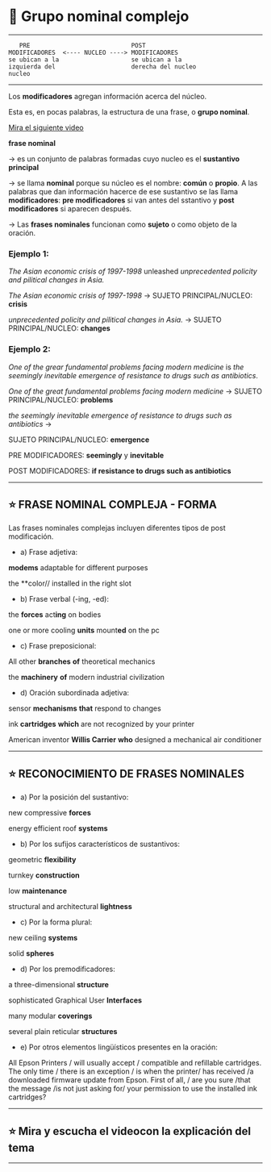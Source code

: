 # :book: Grupo nominal complejo

---

```
   PRE                            POST
MODIFICADORES  <---- NUCLEO ----> MODIFICADORES
se ubican a la                    se ubican a la
izquierda del                     derecha del nucleo
nucleo
```

---

Los **modificadores** agregan información acerca del núcleo.

Esta es, en pocas palabras, la estructura de una frase, o **grupo nominal**.

[Mira el siguiente video](https://www.youtube.com/watch?v=6Slemv2fZOE&feature=youtu.be)

**frase nominal** 

-> es un conjunto de palabras formadas cuyo nucleo es el **sustantivo principal**

-> se llama **nominal** porque su núcleo es el nombre: **común** o **propio**. A las palabras que dan información hacerce de ese sustantivo se las llama **modificadores**: **pre modificadores** si van antes del sstantivo y **post modificadores** si aparecen después.

-> Las **frases nominales** funcionan como **sujeto** o como objeto de la oración.


### Ejemplo 1: 

*The Asian economic crisis of 1997-1998* unleashed *unprecedented policity and pilitical changes in Asia.*

*The Asian economic crisis of 1997-1998*  -> SUJETO PRINCIPAL/NUCLEO: **crisis**

*unprecedented policity and pilitical changes in Asia.* -> SUJETO PRINCIPAL/NUCLEO: **changes**


### Ejemplo 2:

*One of the grear fundamental problems facing modern medicine* is *the seemingly inevitable emergence of resistance to drugs such as antibiotics*.


*One of the great fundamental problems facing modern medicine* -> SUJETO PRINCIPAL/NUCLEO: **problems**

*the seemingly inevitable emergence of resistance to drugs such as antibiotics* ->

SUJETO PRINCIPAL/NUCLEO: **emergence**

PRE MODIFICADORES: **seemingly** y **inevitable**

POST MODIFICADORES: **if resistance to drugs such as antibiotics**

---

## :star: FRASE NOMINAL COMPLEJA - FORMA

Las frases nominales complejas incluyen diferentes tipos de post modificación. 

- a) Frase adjetiva:

**modems** adaptable for different purposes 

the **color// installed in the right slot	




- b) Frase verbal (-ing, -ed):

the **forces** act**ing** on bodies

one or more cooling **units** mount**ed** on the pc	


- c) Frase preposicional:

All other **branches** **of** theoretical mechanics

the **machinery** **of** modern industrial civilization

- d) Oración subordinada adjetiva:

sensor **mechanisms** **that** respond to changes

ink **cartridges** **which** are not recognized by your printer

American inventor **Willis Carrier** **who** designed a mechanical air conditioner

---

## :star: RECONOCIMIENTO DE FRASES NOMINALES


- a) Por la posición del sustantivo:

new compressive **forces**

energy efficient roof **systems**


- b) Por los sufijos característicos de sustantivos:

geometric **flexibility**

turnkey **construction**

low **maintenance**
 
structural and architectural **lightness**


- c) Por la forma plural:

new ceiling **systems**

solid **spheres**

		
- d) Por los premodificadores:

a three-dimensional **structure**

sophisticated Graphical User **Interfaces**

many modular **coverings**

several plain reticular **structures**



- e) Por otros elementos lingüísticos presentes en la oración:

All Epson Printers / will usually accept / compatible and refillable cartridges. The only time / there is an exception / is when the printer/ has received /a downloaded firmware update from Epson. First of all, / are you sure /that the message /is not just asking for/ your permission to use the installed ink cartridges? 



---

## :star: Mira y escucha el videocon la explicación del tema  



---

